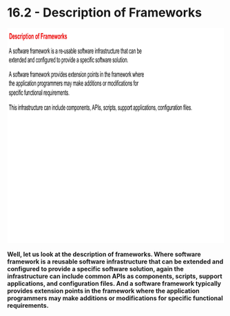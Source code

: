 # 16.2 - Description of Frameworks

<img src="/images/16_02_01.jpg" width="800" height="500">

**Well, let us look at the description of frameworks. Where software framework is a reusable software infrastructure that can be extended and configured to provide a specific software solution, again the infrastructure can include common APIs as components, scripts, support applications, and configuration files. And a software framework typically provides extension points in the framework where the application programmers may make additions or modifications for specific functional requirements.**